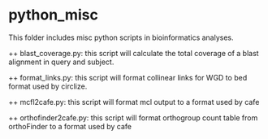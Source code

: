 # python_misc

This folder includes misc python scripts in bioinformatics analyses.

++ blast_coverage.py: this script will calculate the total coverage of a blast alignment in query and subject.

++ format_links.py: this script will format collinear links for WGD to bed format used by circlize.

++ mcfl2cafe.py: this script will format mcl output to a format used by cafe

++ orthofinder2cafe.py: this script will format orthogroup count table from orthoFinder to a format used by cafe
